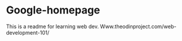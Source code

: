 # Google-homepage

This is a readme for learning web dev.  Www.theodinproject.com/web-development-101/